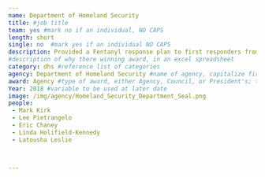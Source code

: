 ```yaml
---
name: Department of Homeland Security
title: #job title
team: yes #mark no if an individual, NO CAPS
length: short
single: no  #mark yes if an individual NO CAPS
description: Provided a Fentanyl response plan to first responders from across the country. The team’s work helps protect the health and safety of citizens from the deadly opioid epidemic.
#description of why there winning award, in an excel spreadsheet
category: dhs #reference list of categories
agency: Department of Homeland Security #name of agency, capitalize first letter of each name
award: Agency #type of award, either Agency, Council, or President's; this is case sensitive so make sure to match the options listed exactly. This section generates the format of the card
Year: 2018 #variable to be used at later date
image: /img/agency/Homeland_Security_Department_Seal.png
people:
 - Mark Kirk
 - Lee Pietrangelo
 - Eric Chaney
 - Linda Holifield-Kennedy
 - Latousha	Leslie



---
```


